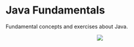# Java Fundamentals

Fundamental concepts and exercises about Java.

<p align="center">
<img src="https://intellipaat.com/mediaFiles/2018/12/j1.png">
</p>
